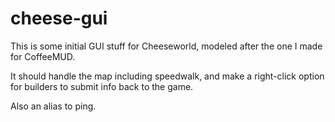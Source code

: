 # cheese-gui
This is some initial GUI stuff for Cheeseworld, modeled after the one I made for CoffeeMUD.

It should handle the map including speedwalk, and make a right-click option for builders to submit info back to the game.

Also an alias to ping.

